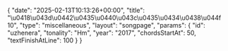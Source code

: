 {
    "date": "2025-02-13T10:13:26+00:00",
    "title": "\u0418\u043d\u0442\u0435\u0440\u043c\u0435\u0434\u0438\u044f 10",
    "type": "miscellaneous",
    "layout": "songpage",
    "params": {
        "id": "uzhenera",
        "tonality": "Hm",
        "year": "2017",
        "chordsStartAt": 50,
        "textFinishAtLine": 100
    }
}